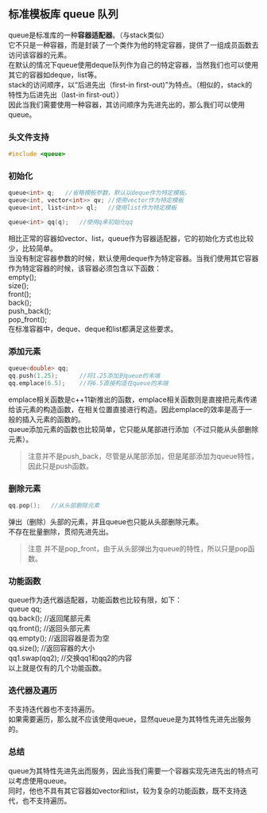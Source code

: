 ## 标准模板库 queue 队列
queue是标准库的一种**容器适配器**。（与stack类似）   
它不只是一种容器，而是封装了一个类作为他的特定容器，提供了一组成员函数去访问该容器的元素。   
在默认的情况下queue使用deque队列作为自己的特定容器，当然我们也可以使用其它的容器如deque，list等。   
stack的访问顺序，以“后进先出（first-in first-out)”为特点。（相似的，stack的特性为后进先出（last-in first-out））     
因此当我们需要使用一种容器，其访问顺序为先进先出的，那么我们可以使用queue。    
### 头文件支持
```c
#include <queue>   
```  
### 初始化  
```c
queue<int> q;	//省略模板参数，默认以deque作为特定模板。     
queue<int, vector<int>> qv;	//使用vector作为特定模板    
queue<int, list<int>> ql;	//使用list作为特定模板    

queue<int> qq(q);	//使用q来初始化qq     
```  
相比正常的容器如vector、list，queue作为容器适配器，它的初始化方式也比较少，比较简单。   
当没有制定容器参数的时候，默认使用deque作为特定容器。当我们使用其它容器作为特定容器的时候，该容器必须包含以下函数：   
empty();    
size();   
front();	
back();    
push\_back();    
pop\_front();       
在标准容器中，deque、deque和list都满足这些要求。   
### 添加元素
```c
queue<double> qq;   
qq.push(1.25);		//将1.25添加到queue的末端   
qq.emplace(6.5);	//将6.5直接构造在queue的末端  
```  
emplace相关函数是c++11新推出的函数，emplace相关函数则是直接把元素传递给该元素的构造函数，在相关位置直接进行构造。因此emplace的效率是高于一般的插入元素的函数的。   
queue添加元素的函数也比较简单，它只能从尾部进行添加（不过只能从头部删除元素）。   
> 注意并不是push_back，尽管是从尾部添加，但是尾部添加为queue特性，因此只是push函数。   
### 删除元素
```c
qq.pop();	//从头部删除元素  
```  
弹出（删除）头部的元素，并且queue也只能从头部删除元素。   
不存在批量删除，贯彻先进先出。   
> 注意 并不是pop_front，由于从头部弹出为queue的特性，所以只是pop函数。   
### 功能函数
queue作为迭代器适配器，功能函数也比较有限，如下：   
queue<int> qq;  
qq.back();	//返回尾部元素  
qq.front();	//返回头部元素  
qq.empty();	//返回容器是否为空   
qq.size();	//返回容器的大小  
qq1.swap(qq2);	//交换qq1和qq2的内容   
以上就是仅有的几个功能函数。   
### 迭代器及遍历  
不支持迭代器也不支持遍历。  
如果需要遍历，那么就不应该使用queue，显然queue是为其特性先进先出服务的。     
### 总结
queue为其特性先进先出而服务，因此当我们需要一个容器实现先进先出的特点可以考虑使用queue。  
同时，他也不具有其它容器如vector和list，较为复杂的功能函数，既不支持迭代，也不支持遍历。  